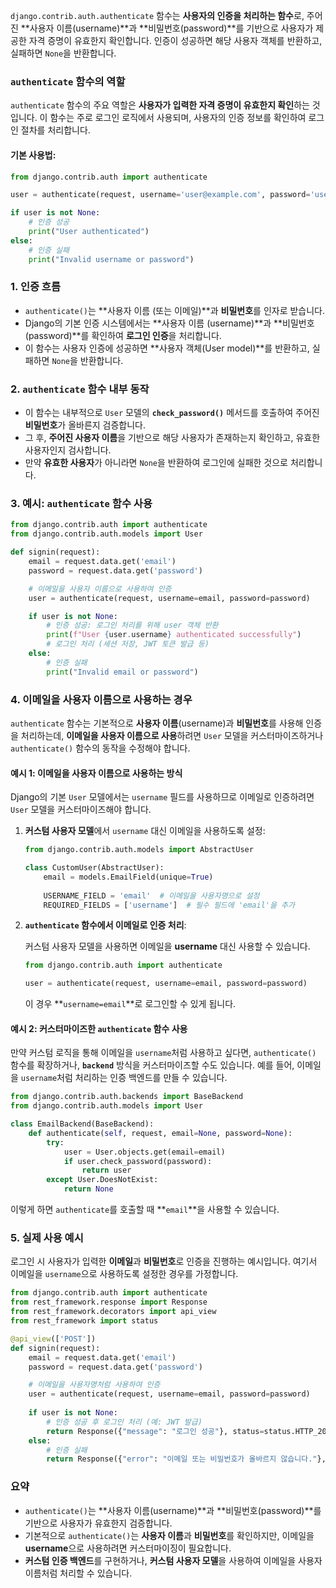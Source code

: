 `django.contrib.auth.authenticate` 함수는 **사용자의 인증을 처리하는 함수**로, 주어진 **사용자 이름(username)**과 **비밀번호(password)**를 기반으로 사용자가 제공한 자격 증명이 유효한지 확인합니다. 인증이 성공하면 해당 사용자 객체를 반환하고, 실패하면 `None`을 반환합니다.

### `authenticate` 함수의 역할

`authenticate` 함수의 주요 역할은 **사용자가 입력한 자격 증명이 유효한지 확인**하는 것입니다. 이 함수는 주로 로그인 로직에서 사용되며, 사용자의 인증 정보를 확인하여 로그인 절차를 처리합니다.

#### 기본 사용법:

```python
from django.contrib.auth import authenticate

user = authenticate(request, username='user@example.com', password='user_password')

if user is not None:
    # 인증 성공
    print("User authenticated")
else:
    # 인증 실패
    print("Invalid username or password")
```

### 1. **인증 흐름**

- `authenticate()`는 **사용자 이름 (또는 이메일)**과 **비밀번호**를 인자로 받습니다.
- Django의 기본 인증 시스템에서는 **사용자 이름 (username)**과 **비밀번호 (password)**를 확인하여 **로그인 인증**을 처리합니다.
- 이 함수는 사용자 인증에 성공하면 **사용자 객체(User model)**를 반환하고, 실패하면 `None`을 반환합니다.

### 2. **`authenticate` 함수 내부 동작**

- 이 함수는 내부적으로 `User` 모델의 **`check_password()`** 메서드를 호출하여 주어진 **비밀번호**가 올바른지 검증합니다.
- 그 후, **주어진 사용자 이름**을 기반으로 해당 사용자가 존재하는지 확인하고, 유효한 사용자인지 검사합니다.
- 만약 **유효한 사용자**가 아니라면 `None`을 반환하여 로그인에 실패한 것으로 처리합니다.

### 3. **예시: `authenticate` 함수 사용**

```python
from django.contrib.auth import authenticate
from django.contrib.auth.models import User

def signin(request):
    email = request.data.get('email')
    password = request.data.get('password')

    # 이메일을 사용자 이름으로 사용하여 인증
    user = authenticate(request, username=email, password=password)

    if user is not None:
        # 인증 성공: 로그인 처리를 위해 user 객체 반환
        print(f"User {user.username} authenticated successfully")
        # 로그인 처리 (세션 저장, JWT 토큰 발급 등)
    else:
        # 인증 실패
        print("Invalid email or password")
```

### 4. **이메일을 사용자 이름으로 사용하는 경우**

`authenticate` 함수는 기본적으로 **사용자 이름**(username)과 **비밀번호**를 사용해 인증을 처리하는데, **이메일을 사용자 이름으로 사용**하려면 `User` 모델을 커스터마이즈하거나 `authenticate()` 함수의 동작을 수정해야 합니다.

#### 예시 1: **이메일을 사용자 이름으로 사용하는 방식**

Django의 기본 `User` 모델에서는 `username` 필드를 사용하므로 이메일로 인증하려면 `User` 모델을 커스터마이즈해야 합니다.

1. **커스텀 사용자 모델**에서 `username` 대신 이메일을 사용하도록 설정:

   ```python
   from django.contrib.auth.models import AbstractUser

   class CustomUser(AbstractUser):
       email = models.EmailField(unique=True)
       
       USERNAME_FIELD = 'email'  # 이메일을 사용자명으로 설정
       REQUIRED_FIELDS = ['username']  # 필수 필드에 'email'을 추가
   ```

2. **`authenticate` 함수에서 이메일로 인증 처리**:

   커스텀 사용자 모델을 사용하면 이메일을 **username** 대신 사용할 수 있습니다.

   ```python
   from django.contrib.auth import authenticate

   user = authenticate(request, username=email, password=password)
   ```

   이 경우 **`username=email`**로 로그인할 수 있게 됩니다.

#### 예시 2: **커스터마이즈한 `authenticate` 함수 사용**

만약 커스텀 로직을 통해 이메일을 `username`처럼 사용하고 싶다면, `authenticate()` 함수를 확장하거나, **`backend`** 방식을 커스터마이즈할 수도 있습니다. 예를 들어, 이메일을 `username`처럼 처리하는 인증 백엔드를 만들 수 있습니다.

```python
from django.contrib.auth.backends import BaseBackend
from django.contrib.auth.models import User

class EmailBackend(BaseBackend):
    def authenticate(self, request, email=None, password=None):
        try:
            user = User.objects.get(email=email)
            if user.check_password(password):
                return user
        except User.DoesNotExist:
            return None
```

이렇게 하면 `authenticate`를 호출할 때 **`email`**을 사용할 수 있습니다.

### 5. **실제 사용 예시**

로그인 시 사용자가 입력한 **이메일**과 **비밀번호**로 인증을 진행하는 예시입니다. 여기서 이메일을 `username`으로 사용하도록 설정한 경우를 가정합니다.

```python
from django.contrib.auth import authenticate
from rest_framework.response import Response
from rest_framework.decorators import api_view
from rest_framework import status

@api_view(['POST'])
def signin(request):
    email = request.data.get('email')
    password = request.data.get('password')

    # 이메일을 사용자명처럼 사용하여 인증
    user = authenticate(request, username=email, password=password)
    
    if user is not None:
        # 인증 성공 후 로그인 처리 (예: JWT 발급)
        return Response({"message": "로그인 성공"}, status=status.HTTP_200_OK)
    else:
        # 인증 실패
        return Response({"error": "이메일 또는 비밀번호가 올바르지 않습니다."}, status=status.HTTP_400_BAD_REQUEST)
```

### 요약

- `authenticate()`는 **사용자 이름(username)**과 **비밀번호(password)**를 기반으로 사용자가 유효한지 검증합니다.
- 기본적으로 `authenticate()`는 **사용자 이름**과 **비밀번호**를 확인하지만, 이메일을 **username**으로 사용하려면 커스터마이징이 필요합니다.
- **커스텀 인증 백엔드**를 구현하거나, **커스텀 사용자 모델**을 사용하여 이메일을 사용자 이름처럼 처리할 수 있습니다.
